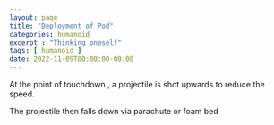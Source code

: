 ```yaml
---
layout: page
title: "Deployment of Pod"
categories: humanoid
excerpt : "Thinking oneself"
tags: [ humanoid ]
date: 2022-11-09T00:00:00-00:00
---
```


At the point of touchdown , 
a projectile is shot upwards to reduce the speed.

The projectile then falls down via parachute or foam bed

